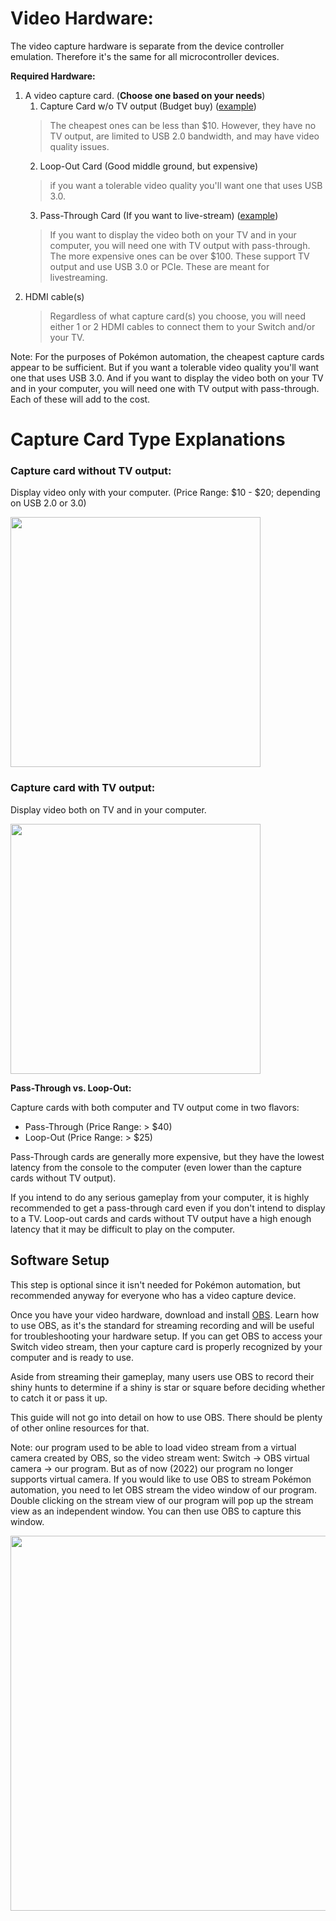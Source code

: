 # Video Hardware:

The video capture hardware is separate from the device controller emulation. Therefore it's the same for all microcontroller devices.

**Required Hardware:**

1. A video capture card. (**Choose one based on your needs**) 
   1. Capture Card w/o TV output (Budget buy) ([example](https://www.amazon.com/dp/B097R3PB36))
   > The cheapest ones can be less than $10. However, they have no TV output, are limited to USB 2.0 bandwidth, and may have video quality issues.
   2. Loop-Out Card (Good middle ground, but expensive) 
   > if you want a tolerable video quality you'll want one that uses USB 3.0.
   3. Pass-Through Card (If you want to live-stream) ([example](https://www.amazon.com/product/dp/B08L64XT3J/))
   > If you want to display the video both on your TV and in your computer, you will need one with TV output with pass-through.
   > The more expensive ones can be over $100. These support TV output and use USB 3.0 or PCIe. These are meant for livestreaming.
2. HDMI cable(s)
   > Regardless of what capture card(s) you choose, you will need either 1 or 2 HDMI cables to connect them to your Switch and/or your TV.

Note: For the purposes of Pokémon automation, the cheapest capture cards appear to be sufficient. But if you want a tolerable video quality you'll want one that uses USB 3.0. And if you want to display the video both on your TV and in your computer, you will need one with TV output with pass-through. Each of these will add to the cost.

# Capture Card Type Explanations

### Capture card without TV output:

Display video only with your computer. (Price Range: $10 - $20; depending on USB 2.0 or 3.0)

<img src="https://raw.githubusercontent.com/PokemonAutomation/SwSh-Arduino/master/Documentation/Tutorials/images/capture-card-nopt.jpg" height="400">

### Capture card with TV output:

Display video both on TV and in your computer.

<img src="https://raw.githubusercontent.com/PokemonAutomation/SwSh-Arduino/master/Documentation/Tutorials/images/capture-card-pt.jpg" height="400">

**Pass-Through vs. Loop-Out:**

Capture cards with both computer and TV output come in two flavors:
- Pass-Through (Price Range: > $40)
- Loop-Out (Price Range: > $25)

Pass-Through cards are generally more expensive, but they have the lowest latency from the console to the computer (even lower than the capture cards without TV output).

If you intend to do any serious gameplay from your computer, it is highly recommended to get a pass-through card even if you don't intend to display to a TV. Loop-out cards and cards without TV output have a high enough latency that it may be difficult to play on the computer.


## Software Setup

This step is optional since it isn't needed for Pokémon automation, but recommended anyway for everyone who has a video capture device.

Once you have your video hardware, download and install [OBS](https://obsproject.com/download). Learn how to use OBS, as it's the standard for streaming recording and will be useful for troubleshooting your hardware setup. If you can get OBS to access your Switch video stream, then your capture card is properly recognized by your computer and is ready to use.

Aside from streaming their gameplay, many users use OBS to record their shiny hunts to determine if a shiny is star or square before deciding whether to catch it or pass it up.

This guide will not go into detail on how to use OBS. There should be plenty of other online resources for that.

Note: our program used to be able to load video stream from a virtual camera created by OBS, so the video stream went: Switch -> OBS virtual camera -> our program.
But as of now (2022) our program no longer supports virtual camera.
If you would like to use OBS to stream Pokémon automation, you need to let OBS stream the video window of our program.
Double clicking on the stream view of our program will pop up the stream view as an independent window. You can then use OBS to capture this window.

<img src="https://raw.githubusercontent.com/PokemonAutomation/SwSh-Arduino/master/Documentation/Tutorials/images/obs.png" height="600">
